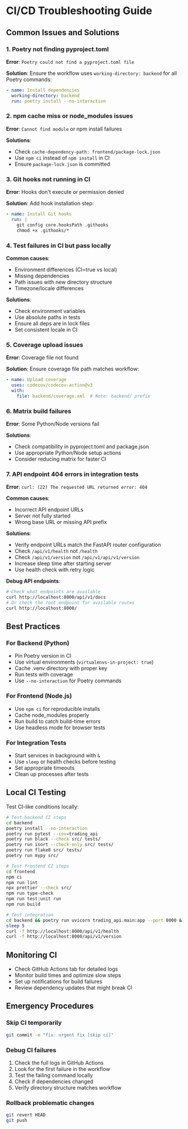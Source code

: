 # CI/CD Troubleshooting Guide

## Common Issues and Solutions

### 1. Poetry not finding pyproject.toml

**Error**: `Poetry could not find a pyproject.toml file`

**Solution**: Ensure the workflow uses `working-directory: backend` for all Poetry commands:
```yaml
- name: Install dependencies
  working-directory: backend
  run: poetry install --no-interaction
```

### 2. npm cache miss or node_modules issues

**Error**: `Cannot find module` or npm install failures

**Solutions**:
- Check `cache-dependency-path: frontend/package-lock.json`
- Use `npm ci` instead of `npm install` in CI
- Ensure `package-lock.json` is committed

### 3. Git hooks not running in CI

**Error**: Hooks don't execute or permission denied

**Solution**: Add hook installation step:
```yaml
- name: Install Git hooks
  run: |
    git config core.hooksPath .githooks
    chmod +x .githooks/*
```

### 4. Test failures in CI but pass locally

**Common causes**:
- Environment differences (CI=true vs local)
- Missing dependencies
- Path issues with new directory structure
- Timezone/locale differences

**Solutions**:
- Check environment variables
- Use absolute paths in tests
- Ensure all deps are in lock files
- Set consistent locale in CI

### 5. Coverage upload issues

**Error**: Coverage file not found

**Solution**: Ensure coverage file path matches workflow:
```yaml
- name: Upload coverage
  uses: codecov/codecov-action@v3
  with:
    file: backend/coverage.xml  # Note: backend/ prefix
```

### 6. Matrix build failures

**Error**: Some Python/Node versions fail

**Solutions**:
- Check compatibility in pyproject.toml and package.json
- Use appropriate Python/Node setup actions
- Consider reducing matrix for faster CI

### 7. API endpoint 404 errors in integration tests

**Error**: `curl: (22) The requested URL returned error: 404`

**Common causes**:
- Incorrect API endpoint URLs
- Server not fully started
- Wrong base URL or missing API prefix

**Solutions**:
- Verify endpoint URLs match the FastAPI router configuration
- Check `/api/v1/health` not `/health`
- Check `/api/v1/version` not `/api/v1/api/v1/version`
- Increase sleep time after starting server
- Use health check with retry logic

**Debug API endpoints**:
```bash
# Check what endpoints are available
curl http://localhost:8000/api/v1/docs
# Or check the root endpoint for available routes
curl http://localhost:8000/
```

## Best Practices

### For Backend (Python)
- Pin Poetry version in CI
- Use virtual environments (`virtualenvs-in-project: true`)
- Cache .venv directory with proper key
- Run tests with coverage
- Use `--no-interaction` for Poetry commands

### For Frontend (Node.js)
- Use `npm ci` for reproducible installs
- Cache node_modules properly
- Run build to catch build-time errors
- Use headless mode for browser tests

### For Integration Tests
- Start services in background with `&`
- Use `sleep` or health checks before testing
- Set appropriate timeouts
- Clean up processes after tests

## Local CI Testing

Test CI-like conditions locally:

```bash
# Test backend CI steps
cd backend
poetry install --no-interaction
poetry run pytest --cov=trading_api
poetry run black --check src/ tests/
poetry run isort --check-only src/ tests/
poetry run flake8 src/ tests/
poetry run mypy src/

# Test frontend CI steps
cd frontend
npm ci
npm run lint
npx prettier --check src/
npm run type-check
npm run test:unit run
npm run build

# Test integration
cd backend && poetry run uvicorn trading_api.main:app --port 8000 &
sleep 5
curl -f http://localhost:8000/api/v1/health
curl -f http://localhost:8000/api/v1/version
```

## Monitoring CI

- Check GitHub Actions tab for detailed logs
- Monitor build times and optimize slow steps
- Set up notifications for build failures
- Review dependency updates that might break CI

## Emergency Procedures

### Skip CI temporarily
```bash
git commit -m "fix: urgent fix [skip ci]"
```

### Debug CI failures
1. Check the full logs in GitHub Actions
2. Look for the first failure in the workflow
3. Test the failing command locally
4. Check if dependencies changed
5. Verify directory structure matches workflow

### Rollback problematic changes
```bash
git revert HEAD
git push
```